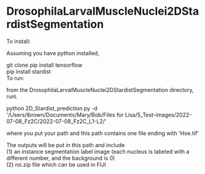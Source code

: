 # DrosophilaLarvalMuscleNuclei2DStardistSegmentation


To install:

Assuming you have python installed,

git clone 
pip install tensorflow\
pip install stardist\
To run:

from the DrosophilaLarvalMuscleNuclei2DStardistSegmentation directory, run\

python 2D_Stardist_prediction.py -d '/Users/lbrown/Documents/Mary/Bob/Files for Lisa/5_Test-images/2022-07-08_Fz2C/2022-07-08_Fz2C_L1-L2/'

where you put your path and this path contains one file ending with 'Hoe.tif'

The outputs will be put in this path and include\
(1) an instance segmentation label image (each nucleus is labeled with a different number, and the background is 0)\
(2) roi.zip file which can be used in FIJI

